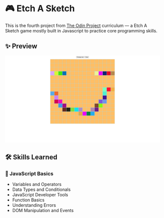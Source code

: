 # 🎮 Etch A Sketch

This is the fourth project from [The Odin Project](https://github.com/TheOdinProject) curriculum — a Etch A Sketch game mostly built in Javascript to practice core programming skills.

## ✨ Preview

![Homepage](demo.png)

## 🛠️ Skills Learned

### 📜 JavaScript Basics

- Variables and Operators
- Data Types and Conditionals
- JavaScript Developer Tools
- Function Basics
- Understanding Errors
- DOM Manipulation and Events
